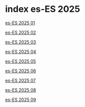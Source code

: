 # index es-ES 2025

<a href="./01">es-ES 2025 01</a>

<a href="./02">es-ES 2025 02</a>

<a href="./03">es-ES 2025 03</a>

<a href="./04">es-ES 2025 04</a>

<a href="./05">es-ES 2025 05</a>

<a href="./06">es-ES 2025 06</a>

<a href="./07">es-ES 2025 07</a>

<a href="./08">es-ES 2025 08</a>

<a href="./09">es-ES 2025 09</a>
